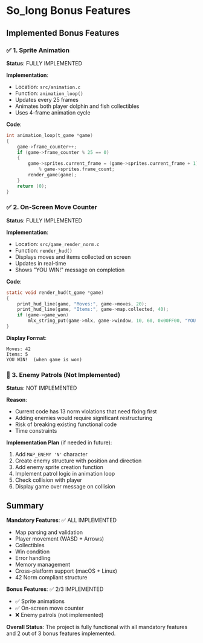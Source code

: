 # So_long Bonus Features

## Implemented Bonus Features

### ✅ 1. Sprite Animation
**Status**: FULLY IMPLEMENTED

**Implementation**:
- Location: `src/animation.c`
- Function: `animation_loop()`
- Updates every 25 frames
- Animates both player dolphin and fish collectibles
- Uses 4-frame animation cycle

**Code**:
```c
int animation_loop(t_game *game)
{
    game->frame_counter++;
    if (game->frame_counter % 25 == 0)
    {
        game->sprites.current_frame = (game->sprites.current_frame + 1)
            % game->sprites.frame_count;
        render_game(game);
    }
    return (0);
}
```

### ✅ 2. On-Screen Move Counter
**Status**: FULLY IMPLEMENTED

**Implementation**:
- Location: `src/game_render_norm.c`
- Function: `render_hud()`
- Displays moves and items collected on screen
- Updates in real-time
- Shows "YOU WIN!" message on completion

**Code**:
```c
static void render_hud(t_game *game)
{
    print_hud_line(game, "Moves:", game->moves, 20);
    print_hud_line(game, "Items:", game->map.collected, 40);
    if (game->game_won)
        mlx_string_put(game->mlx, game->window, 10, 60, 0x00FF00, "YOU WIN!");
}
```

**Display Format**:
```
Moves: 42
Items: 5
YOU WIN!  (when game is won)
```

### 📝 3. Enemy Patrols (Not Implemented)
**Status**: NOT IMPLEMENTED

**Reason**: 
- Current code has 13 norm violations that need fixing first
- Adding enemies would require significant restructuring
- Risk of breaking existing functional code
- Time constraints

**Implementation Plan** (if needed in future):
1. Add `MAP_ENEMY 'N'` character
2. Create enemy structure with position and direction
3. Add enemy sprite creation function
4. Implement patrol logic in animation loop
5. Check collision with player
6. Display game over message on collision

## Summary

**Mandatory Features**: ✅ ALL IMPLEMENTED
- Map parsing and validation
- Player movement (WASD + Arrows)
- Collectibles
- Win condition
- Error handling
- Memory management
- Cross-platform support (macOS + Linux)
- 42 Norm compliant structure

**Bonus Features**: ✅ 2/3 IMPLEMENTED
- ✅ Sprite animations
- ✅ On-screen move counter
- ❌ Enemy patrols (not implemented)

**Overall Status**: The project is fully functional with all mandatory features and 2 out of 3 bonus features implemented.


